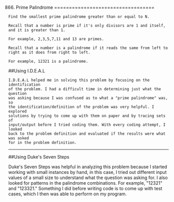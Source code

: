 866. Prime Palindrome
==================================

```
Find the smallest prime palindrome greater than or equal to N.

Recall that a number is prime if it's only divisors are 1 and itself,
and it is greater than 1.

For example, 2,3,5,7,11 and 13 are primes.

Recall that a number is a palindrome if it reads the same from left to right as it does from right to left.

For example, 12321 is a palindrome.
```

##Using I.D.E.A.L
```
I.D.E.A.L helped me in solving this problem by focusing on the identification
of the problem. I had a difficult time in determining just what the question
was asking because I was confused as to what a "prime palindrome" was, so
the identification/definition of the problem was very helpful. I explored
solutions by trying to come up with them on paper and by tracing sets of
input/output before I tried coding them. With every coding attempt, I looked
back to the problem definition and evaluated if the results were what was asked
for in the problem definition.
```

***

##Using Duke's Seven Steps

Duke's Seven Steps was helpful in analyzing this problem because I started working
with small instances by hand, in this case, I tried out different input values
of a small size to understand what the question was asking for. I also looked for
patterns in the palindrome combinations. For example, "12321" and "123321." Something
I did before writing code is to come up with test cases, which I then was able to
perform on my program.


